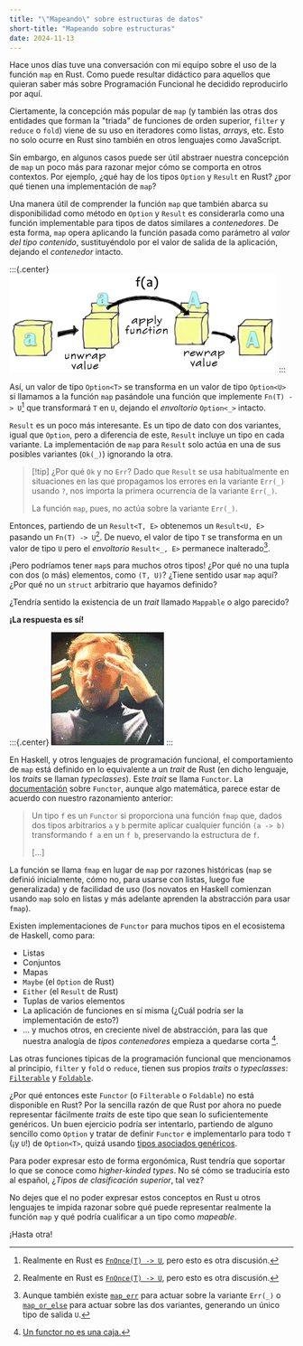 ```yaml
---
title: "\"Mapeando\" sobre estructuras de datos"
short-title: "Mapeando sobre estructuras"
date: 2024-11-13
---
```

<!-- LTeX: language=es -->

Hace unos días tuve una conversación con mi equipo sobre el uso de la función `map` en Rust. Como
puede resultar didáctico para aquellos que quieran saber más sobre Programación Funcional he
decidido reproducirlo por aquí.

Ciertamente, la concepción más popular de `map` (y también las otras dos entidades que forman la "triada" de
 funciones de orden superior, `filter` y `reduce` o `fold`) viene de su uso en iteradores como listas,
 *arrays*, etc. Esto no solo ocurre en Rust sino también en otros lenguajes como JavaScript.

Sin embargo, en algunos casos puede ser útil abstraer nuestra concepción de `map` un poco más para
razonar mejor cómo se comporta en otros contextos. Por ejemplo, ¿qué hay de los tipos `Option` y
`Result` en Rust? ¿por qué tienen una implementación de `map`?

Una manera útil de comprender la función `map` que también abarca su disponibilidad como método en
`Option` y `Result` es considerarla como una función implementable para tipos de datos similares a
*contenedores*. De esta forma, `map` opera aplicando la función pasada como parámetro al
*valor del tipo contenido*, sustituyéndolo por el valor de salida de la aplicación,
dejando el *contenedor* intacto.

:::{.center}
![Representación de el uso de la función map usando contenedores como analogía](./img/functor-diagram.png)
:::

Así, un valor de tipo `Option<T>` se transforma en un valor de tipo `Option<U>` si llamamos a la
función `map` pasándole una función que implemente `Fn(T) -> U`[^fnonce] que transformará `T` en
`U`, dejando el *envoltorio* `Option<_>` intacto.

`Result` es un poco más interesante. Es un tipo de dato con dos variantes, igual que `Option`, pero
a diferencia de este, `Result` incluye un tipo en cada variante. La implementación de `map` para
`Result` solo actúa en una de sus posibles variantes (`Ok(_)`) ignorando la otra.

> [!tip] ¿Por qué `Ok` y no `Err`?
> Dado que `Result` se usa habitualmente en situaciones en las que propagamos los errores
> en la variante `Err(_)` usando `?`, nos importa la primera ocurrencia de la variante `Err(_)`.
>
> La función `map`, pues, no actúa sobre la variante `Err(_)`.

Entonces, partiendo de un `Result<T, E>` obtenemos un `Result<U, E>` pasando un
`Fn(T) -> U`[^fnonce]. De nuevo, el valor de tipo `T` se transforma en un valor de tipo `U` pero el
*envoltorio* `Result<_, E>` permanece inalterado[^maperr-maporelse].

¡Pero podríamos tener `map`s para muchos otros tipos! ¿Por qué no una tupla con dos (o más)
elementos, como `(T, U)`? ¿Tiene sentido usar `map` aquí? ¿Por qué no un `struct` arbitrario que
hayamos definido?

¿Tendría sentido la existencia de un *trait* llamado `Mappable` o algo parecido?

**¡La respuesta es sí!**

:::{.center}
![Mind blown!](./img/mind_blown.gif)
:::

En Haskell, y otros lenguajes de programación funcional, el comportamiento de `map` está definido en
lo equivalente a un *trait* de Rust (en dicho lenguaje, los *traits* se llaman *typeclasses*).
Este *trait* se llama `Functor`. La [documentación](https://hackage.haskell.org/package/base-4.20.0.1/docs/Prelude.html#t:Functor) sobre `Functor`, aunque algo matemática, parece estar de acuerdo con nuestro razonamiento anterior:

> Un tipo `f` es un `Functor` si proporciona una función `fmap` que, dados dos tipos arbitrarios `a`
> y `b` permite aplicar cualquier función `(a -> b)` transformando `f a` en un `f b`, preservando la
> estructura de `f`.
>
> [...]

La función se llama `fmap` en lugar de `map` por razones históricas (`map` se definió inicialmente,
cómo no, para usarse con listas, luego fue generalizada) y de facilidad de uso (los novatos en Haskell
comienzan usando `map` solo en listas y más adelante aprenden la abstracción para usar `fmap`).

Existen implementaciones de `Functor` para muchos tipos en el ecosistema de Haskell, como para:

- Listas
- Conjuntos
- Mapas
- `Maybe` (el `Option` de Rust)
- `Either` (el `Result` de Rust)
- Tuplas de varios elementos
- La aplicación de funciones en sí misma (¿Cuál podría ser la implementación de esto?)
- ... y muchos otros, en creciente nivel de abstracción, para las que nuestra analogía de
*tipos contenedores* empieza a quedarse corta [^functor-not-box].

Las otras funciones típicas de la programación funcional que mencionamos al principio, `filter` y
`fold` o `reduce`, tienen sus propios *traits* o *typeclasses*: [`Filterable`](https://hackage.haskell.org/package/witherable-0.5/docs/Witherable.html#t:Filterable) y [`Foldable`](https://hackage.haskell.org/package/base-4.20.0.1/docs/Prelude.html#t:Foldable).

¿Por qué entonces este `Functor` (o `Filterable` o `Foldable`) no está disponible en Rust? Por la
sencilla razón de que Rust por ahora no puede representar fácilmente *traits* de este tipo que sean
lo suficientemente genéricos. Un buen ejercicio podría ser intentarlo, partiendo de alguno sencillo
como `Option` y tratar de definir `Functor` e implementarlo para todo `T` (¡y `U`!) de `Option<T>`,
quizá usando [tipos asociados genéricos](https://blog.rust-lang.org/2022/10/28/gats-stabilization.html#what-are-gats).

Para poder expresar esto de forma ergonómica, Rust tendría que soportar lo que se conoce como
*higher-kinded types*. No sé cómo se traduciría esto al español, ¿*Tipos de clasificación superior*, tal vez?

No dejes que el no poder expresar estos conceptos en Rust u otros lenguajes te impida razonar sobre
qué puede representar realmente la función `map` y qué podría cualificar a un tipo como *mapeable*.

¡Hasta otra!

[^fnonce]:
    Realmente en Rust es [`FnOnce(T) -> U`](https://doc.rust-lang.org/std/option/enum.Option.html#method.map), pero esto es otra discusión.

[^maperr-maporelse]:
    Aunque también existe [`map_err`](https://doc.rust-lang.org/std/result/enum.Result.html#method.map_err) para actuar sobre la variante `Err(_)` o [`map_or_else`](https://doc.rust-lang.org/std/result/enum.Result.html#method.map_or_else) para
    actuar sobre las dos variantes, generando un único tipo de salida `U`.

[^functor-not-box]:
    [Un functor no es una caja.](https://cs-syd.eu/posts/2016-04-30-a-functor-is-not-a-box)

